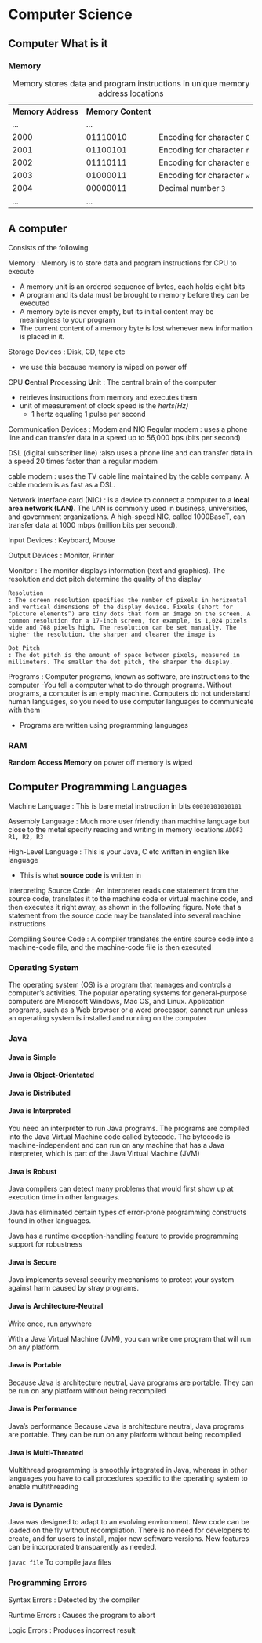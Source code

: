 # Computer Science

## Computer What is it

### Memory

<table>
  <caption>Memory stores data and program instructions in unique memory address locations</caption>
  <tr>
    <th>Memory Address</th>
    <th>Memory Content</th>
    <th></th>
  </tr>
    <tr>
    <td>...</td>
    <td>...</td>
    <td></td>
  </tr>
  <tr>
    <td>2000</td>
    <td>01110010</td>
    <td>Encoding for character <code>C</code></td>
  </tr>
  <tr>
    <td>2001</td>
    <td>01100101</td>
    <td>Encoding for character <code>r</code></td>
  </tr>  <tr>
    <td>2002</td>
    <td>01110111</td>
    <td>Encoding for character <code>e</code></td>
  </tr>  <tr>
    <td>2003</td>
    <td>01000011</td>
    <td>Encoding for character <code>w</code></td>
  </tr>  <tr>
    <td>2004</td>
    <td>00000011</td>
    <td>Decimal number <code>3</code></td>
  </tr>
    </tr>
    <tr>
    <td>...</td>
    <td>...</td>
    <td></td>
  </tr>
</table>

## A computer 

Consists of the following

Memory
: Memory is to store data and program instructions for CPU to execute
- A memory unit is an ordered sequence of bytes, each holds eight bits
- A program and its data must be brought to memory before they can be executed 
- A memory byte is never empty, but its initial content may be meaningless to your program
- The current content of a memory byte is lost whenever new information is placed in it.

Storage Devices
: Disk, CD, tape etc
- we use this because memory is wiped on power off

CPU **C**entral **P**rocessing **U**nit
: The central brain of the computer
- retrieves instructions from memory and executes them
- unit of measurement of clock speed is the *herts(Hz)* 
  - 1 hertz equaling 1 pulse per second

Communication Devices
: Modem and NIC
  Regular modem 
  : uses a phone line and can transfer data in a speed up to 56,000 bps (bits per second)
  
  DSL (digital subscriber line) 
  :also uses a phone line and can transfer data in a speed 20 times faster than a regular modem 
  
  cable modem
  : uses the TV cable line maintained by the cable company. A cable modem is as fast as a DSL. 
  
  Network interface card (NIC) 
  : is a device to connect a computer to a **local area network (LAN)**. The LAN is commonly used in business, universities, and government organizations. A high-speed NIC, called 1000BaseT, can transfer data at 1000 mbps (million bits per second).

Input Devices
: Keyboard, Mouse

Output Devices
: Monitor, Printer

  Monitor
  : The monitor displays information (text and graphics). The resolution and dot pitch determine the quality of the display
    
    Resolution
    : The screen resolution specifies the number of pixels in horizontal and vertical dimensions of the display device. Pixels (short for “picture elements”) are tiny dots that form an image on the screen. A common resolution for a 17-inch screen, for example, is 1,024 pixels wide and 768 pixels high. The resolution can be set manually. The higher the resolution, the sharper and clearer the image is
    
    Dot Pitch
    : The dot pitch is the amount of space between pixels, measured in millimeters. The smaller the dot pitch, the sharper the display.

Programs
: Computer programs, known as software, are instructions to the computer
-You tell a computer what to do through programs. Without programs, a computer is an empty machine. Computers do not understand human languages, so you need to use computer languages to communicate with them 
- Programs are written using programming languages

### RAM

**Random Access Memory** on power off memory is wiped

## Computer Programming Languages

Machine Language
: This is bare metal instruction in bits `00010101010101`

Assembly Language 
: Much more user friendly than machine language but close to the metal specify reading and writing in memory locations `ADDF3 R1, R2, R3`

High-Level Language
: This is your Java, C etc written in english like language
- This is what **source code** is written in

Interpreting Source Code
: An interpreter reads one statement from the source code, translates it to the machine code or virtual machine code, and then executes it right away, as shown in the following figure. Note that a statement from the source code may be translated into several machine instructions

Compiling Source Code
: A compiler translates the entire source code into a machine-code file, and the machine-code file is then executed

### Operating System

The operating system (OS) is a program that manages and controls a computer’s activities. The popular operating systems for general-purpose computers are Microsoft Windows, Mac OS, and Linux. Application programs, such as a Web browser or a word processor, cannot run unless an operating system is installed and running on the computer

### Java 

#### Java is Simple
#### Java is Object-Orientated
#### Java is Distributed
#### Java is Interpreted
You need an interpreter to run Java programs. The programs are compiled into the Java Virtual Machine code called bytecode. The bytecode is machine-independent and can run on any machine that has a Java interpreter, which is part of the Java Virtual Machine (JVM)

#### Java is Robust
Java compilers can detect many problems that would first show up at execution time in other languages. 

Java has eliminated certain types of error-prone programming constructs found in other languages. 

Java has a runtime exception-handling feature to provide programming support for robustness
#### Java is Secure
Java implements several security mechanisms to protect your system against harm caused by stray programs.
#### Java is Architecture-Neutral
Write once, run anywhere

With a Java Virtual Machine (JVM), you can write one program that will run on any platform.
#### Java is Portable
Because Java is architecture neutral, Java programs are portable. They can be run on any platform without being recompiled
#### Java is Performance
Java’s performance Because Java is architecture neutral, Java programs are portable. They can be run on any platform without being recompiled
#### Java is Multi-Threated
Multithread programming is smoothly integrated in Java, whereas in other languages you have to call procedures specific to the operating system to enable multithreading
#### Java is Dynamic
Java was designed to adapt to an evolving environment. New code can be loaded on the fly without recompilation. There is no need for developers to create, and for users to install, major new software versions. New features can be incorporated transparently as needed. 

`javac file` To compile java files

### Programming Errors

Syntax Errors
: Detected by the compiler

Runtime Errors
: Causes the program to abort

Logic Errors
: Produces incorrect result
